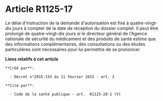 # Article R1125-17

Le délai d'instruction de la demande d'autorisation est fixé à quatre-vingt-dix jours à compter de la date de réception du
dossier complet. Il peut être prolongé de quatre-vingt-dix jours si le directeur général de l'Agence nationale de sécurité du
médicament et des produits de santé estime que des informations complémentaires, des consultations ou des études
particulières sont nécessaires pour lui permettre de se prononcer.

**Liens relatifs à cet article**

	**Créé par**:

	  - Décret n°2015-155 du 11 février 2015 - art. 3

	**Cité par**:

	  - Code de la santé publique - art.  R1125-20-1 (V)
